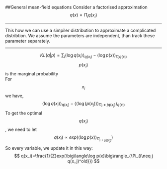 ##General mean-field equations
Consider a factorised approximation $$q(x)=\Pi_i q(x_i)$$  
****
This how we can use a simpiler distribution to approximate a complicated distribtion. We assume the parameters are independent, than track these parameter separately.
****
$$
KL(q|p)=\sum_i\big\langle\log q(x_i)\big\rangle_{q(x_i)} - \big\langle \log p(x)\big\rangle_{\Pi_i q(x_i)}
$$
$$p(x_i)$$ is the marginal probability  
For $$x_i$$ we have,
$$
\big\langle \log q(x_i)\big\rangle_{q(x_i)} - \big\langle\big\langle\log(p(x_j))\big\rangle_{\Pi_i\neq j q(x_j)}\big\rangle_{q(x_i)}
$$
To get the optimal $$q(x_i)$$, we need to let
$$
q(x_i)\propto exp(\big\langle\log p(x)\big\rangle_{\Pi_{i\neq j q(x_j)}})
$$
So every variable, we update it in this way:
$$
q(x_i)=\frac{1}{Z}exp(\big\langle\log p(x)\big\rangle_{\Pi_{i\neq j q(x_j)^old}})
$$
